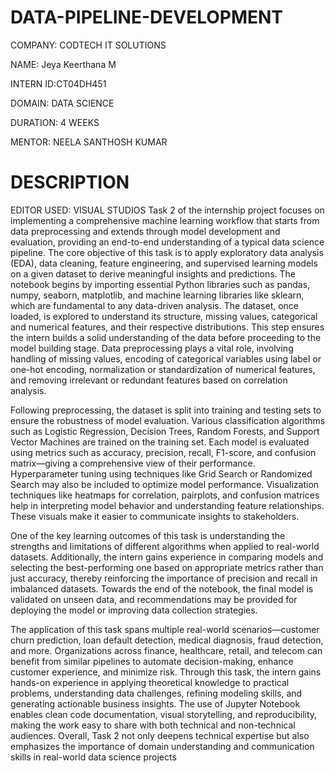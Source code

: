 # DATA-PIPELINE-DEVELOPMENT
COMPANY: CODTECH IT SOLUTIONS

NAME: Jeya Keerthana M

INTERN ID:CT04DH451

DOMAIN: DATA SCIENCE

DURATION: 4 WEEKS

MENTOR: NEELA SANTHOSH KUMAR

# DESCRIPTION
EDITOR USED: VISUAL STUDIOS
Task 2 of the internship project focuses on implementing a comprehensive machine learning workflow that starts from data preprocessing and extends through model development and evaluation, providing an end-to-end understanding of a typical data science pipeline. The core objective of this task is to apply exploratory data analysis (EDA), data cleaning, feature engineering, and supervised learning models on a given dataset to derive meaningful insights and predictions. The notebook begins by importing essential Python libraries such as pandas, numpy, seaborn, matplotlib, and machine learning libraries like sklearn, which are fundamental to any data-driven analysis. The dataset, once loaded, is explored to understand its structure, missing values, categorical and numerical features, and their respective distributions. This step ensures the intern builds a solid understanding of the data before proceeding to the model building stage. Data preprocessing plays a vital role, involving handling of missing values, encoding of categorical variables using label or one-hot encoding, normalization or standardization of numerical features, and removing irrelevant or redundant features based on correlation analysis.

Following preprocessing, the dataset is split into training and testing sets to ensure the robustness of model evaluation. Various classification algorithms such as Logistic Regression, Decision Trees, Random Forests, and Support Vector Machines are trained on the training set. Each model is evaluated using metrics such as accuracy, precision, recall, F1-score, and confusion matrix—giving a comprehensive view of their performance. Hyperparameter tuning using techniques like Grid Search or Randomized Search may also be included to optimize model performance. Visualization techniques like heatmaps for correlation, pairplots, and confusion matrices help in interpreting model behavior and understanding feature relationships. These visuals make it easier to communicate insights to stakeholders.

One of the key learning outcomes of this task is understanding the strengths and limitations of different algorithms when applied to real-world datasets. Additionally, the intern gains experience in comparing models and selecting the best-performing one based on appropriate metrics rather than just accuracy, thereby reinforcing the importance of precision and recall in imbalanced datasets. Towards the end of the notebook, the final model is validated on unseen data, and recommendations may be provided for deploying the model or improving data collection strategies.

The application of this task spans multiple real-world scenarios—customer churn prediction, loan default detection, medical diagnosis, fraud detection, and more. Organizations across finance, healthcare, retail, and telecom can benefit from similar pipelines to automate decision-making, enhance customer experience, and minimize risk. Through this task, the intern gains hands-on experience in applying theoretical knowledge to practical problems, understanding data challenges, refining modeling skills, and generating actionable business insights. The use of Jupyter Notebook enables clean code documentation, visual storytelling, and reproducibility, making the work easy to share with both technical and non-technical audiences. Overall, Task 2 not only deepens technical expertise but also emphasizes the importance of domain understanding and communication skills in real-world data science projects
